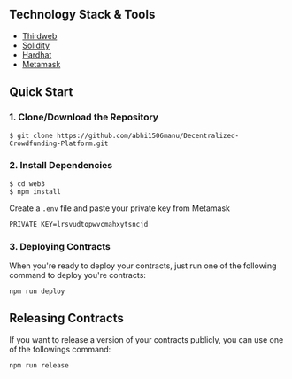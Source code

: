 ## Technology Stack & Tools
- [Thirdweb](https://portal.thirdweb.com/)
- [Solidity](https://docs.soliditylang.org/en/v0.8.20/)
- [Hardhat](https://hardhat.org/docs)
- [Metamask](https://support.metamask.io/hc/en-us/articles360015489531-Getting-started-with-MetaMask)
## Quick Start

### 1. Clone/Download the Repository
```
$ git clone https://github.com/abhi1506manu/Decentralized-Crowdfunding-Platform.git
```

### 2. Install Dependencies
```
$ cd web3
$ npm install
```

Create a ``.env`` file and paste your private key from Metamask
```
PRIVATE_KEY=lrsvudtopwvcmahxytsncjd
```

### 3. Deploying Contracts

When you're ready to deploy your contracts, just run one of the following command to deploy you're contracts:

```
npm run deploy

```

## Releasing Contracts

If you want to release a version of your contracts publicly, you can use one of the followings command:

```
npm run release
```
